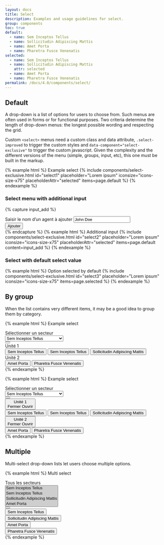 ```yaml
---
layout: docs
title: Select
description: Examples and usage guidelines for select.
group: components
toc: true
default:
  - name: Sem Inceptos Tellus
  - name: Sollicitudin Adipiscing Mattis
  - name: Amet Porta
  - name: Pharetra Fusce Venenatis
selected:
  - name: Sem Inceptos Tellus
  - name: Sollicitudin Adipiscing Mattis
    attr: selected
  - name: Amet Porta
  - name: Pharetra Fusce Venenatis
permalink: /docs/4.0/components/select/
---
```


## Default

A drop-down is a list of options for users to choose from. Such menus are often used in forms or for functional purposes.
Two criteria determine the length of drop-down menus: the longest possible wording and respecting the grid.

Custom `<select>` menus need a custom class and data attribute, `.select-improved` to trigger the custom styles and `data-component="select-exclusive"` to trigger the custom javascript. Given the complexity and the different versions of the menu (simple, groups, input, etc), this one must be built in the markup.

{% example html %}
<label for="select1">Example select</label>
{% include components/select-exclusive.html id="select1" placeholder="Lorem ipsum" iconsize="icons-size-x75" placeholderAttr="selected" items=page.default %}
{% endexample %}

### Select menu with additional input

{% capture input_add %}
      <div class="d-flex pt-4 flex-column flex-sm-row" data-role="add">
        <div class="form-control-container w-100">
          <label for="addagent" class="sr-only">Saisir le nom d’un agent à ajouter</label>
          <input id="addagent" type="text" class="form-control form-control-sm" data-role="add-input" placeholder="Ajouter un agent" value="John Doe">
          <span class="form-control-state"></span>
        </div>
        <div class="pt-2 pt-sm-0 pl-sm-2">
          <button type="button" class="btn btn-primary btn-sm btn-block d-sm-inline-block" data-role="add-btn" title="Ajouter cet agent">Ajouter</button>
        </div>
      </div>
{% endcapture %}
{% example html %}
<label for="select2">Additional input</label>
{% include components/select-exclusive.html id="select2" placeholder="Lorem ipsum" iconsize="icons-size-x75" placeholderAttr="selected" items=page.default content=input_add %}
{% endexample %}

### Select with default select value

{% example html %}
<label for="select3">Option selected by default</label>
{% include components/select-exclusive.html id="select3" placeholder="Lorem ipsum" iconsize="icons-size-x75" items=page.selected %}
{% endexample %}

## By group

When the list contains very different items, it may be a good idea to group them by category.

{% example html %}
<label for="exampleFormControlSelect1">Example select</label>
<div class="select-improved" data-component="select-exclusive">
  <div class="select-control">
    <div class="input-group" data-role="select-toggle">
      <div class="form-control" data-role="placeholder" data-selected-prefix="Sélection actuelle">
        Sélectionner un secteur
      </div>
      <select class="sr-only" id="exampleFormControlSelect1" data-role="input" tabindex="-1" aria-hidden="true">
        <option data-id="0">Sem Inceptos Tellus</option>
        <option data-id="1">Sem Inceptos Tellus</option>
        <option data-id="2">Sollicitudin Adipiscing Mattis</option>
        <option data-id="3">Amet Porta</option>
        <option data-id="4">Pharetra Fusce Venenatis</option>
      </select>
      <div class="input-group-append input-group-last">
        <button class="btn btn-primary btn-only-icon" data-role="btn" type="button" aria-expanded="false" aria-controls="selectgrouptoggle">
          <i class="icons-arrow-down icons-size-x75" aria-hidden="true"></i>
        </button>
      </div>
    </div>
    <div class="select-menu" role="list" data-role="menu" id="selectgrouptoggle">
      <div role="listitem" class="select-group">
        <div class="select-group-head">
          <span class="select-group-title text-uppercase">Unité 1</span>
        </div>
        <div class="select-group-content" role="list">
          <span class="select-menu-item" role="listitem"><button data-role="value" data-target="0">Sem Inceptos Tellus</button></span>
          <span class="select-menu-item" role="listitem"><button data-role="value" data-target="1">Sem Inceptos Tellus</button></span>
          <span class="select-menu-item" role="listitem"><button data-role="value" data-target="2">Sollicitudin Adipiscing Mattis</button></span>
        </div>
      </div>
      <div role="listitem" class="select-group">
        <div class="select-group-head">
          <span class="select-group-title text-uppercase">Unité 2</span>
        </div>
        <div class="select-group-content" role="list">
          <span class="select-menu-item" role="listitem"><button data-role="value" data-target="3">Amet Porta</button></span>
          <span class="select-menu-item" role="listitem"><button data-role="value" data-target="4">Pharetra Fusce Venenatis</button></span>
        </div>
      </div>
    </div>
  </div>
</div>
{% endexample %}

{% example html %}
<label for="exampleFormControlSelect1">Example select</label>
<div class="select-improved" data-component="select-exclusive">
  <div class="select-control">
    <div class="input-group" data-role="select-toggle">
      <div class="form-control" data-role="placeholder" data-selected-prefix="Sélection actuelle">
        Sélectionner un secteur
      </div>
      <select class="sr-only" id="exampleFormControlSelect1" data-role="input" tabindex="-1" aria-hidden="true">
        <option data-id="0">Sem Inceptos Tellus</option>
        <option data-id="1">Sem Inceptos Tellus</option>
        <option data-id="2">Sollicitudin Adipiscing Mattis</option>
        <option data-id="3">Amet Porta</option>
        <option data-id="4">Pharetra Fusce Venenatis</option>
      </select>
      <div class="input-group-append input-group-last">
        <button class="btn btn-primary btn-only-icon" data-role="btn" type="button" aria-expanded="false" aria-controls="selectgroup2toggle">
          <i class="icons-arrow-down icons-size-x75" aria-hidden="true"></i>
        </button>
      </div>
    </div>
    <div id="selectgroup2toggle" class="select-menu" role="list" data-role="menu">
      <div class="select-group select-group-expand" role="listitem">
        <button class="select-group-head" data-role="collapse" data-target="#collapseExample" aria-expanded="false" aria-controls="collapseExample">
          <div class="select-group-title text-uppercase">Unité 1</div>
          <div class="select-group-toggle text-primary">
            <span class="select-group-close font-weight-medium mr-2">Fermer</span>
            <span class="select-group-show font-weight-medium mr-2">Ouvrir</span>
            <i class="icons-arrow-down icons-size-x75" aria-hidden="true"></i>
          </div>
        </button>
        <div id="collapseExample" role="list" class="collapse select-group-content">
          <span class="select-menu-item" role="listitem"><button data-role="value" data-target="0">Sem Inceptos Tellus</button></span>
          <span class="select-menu-item" role="listitem"><button data-role="value" data-target="1">Sem Inceptos Tellus</button></span>
          <span class="select-menu-item" role="listitem"><button data-role="value" data-target="2">Sollicitudin Adipiscing Mattis</button></span>
        </div>
      </div>
      <div class="select-group select-group-expand" role="listitem">
        <button class="select-group-head" data-role="collapse" data-target="#collapseExample1" aria-expanded="false" aria-controls="collapseExample1">
          <div class="select-group-title text-uppercase">Unité 2</div>
          <div class="select-group-toggle text-primary">
            <span class="select-group-close font-weight-medium mr-2">Fermer</span>
            <span class="select-group-show font-weight-medium mr-2">Ouvrir</span>
            <i class="icons-arrow-down icons-size-x75" aria-hidden="true"></i>
          </div>
        </button>
        <div id="collapseExample1" role="list" class="collapse select-group-content">
          <span class="select-menu-item" role="listitem"><button data-role="value" data-target="3">Amet Porta</button></span>
          <span class="select-menu-item" role="listitem"><button data-role="value" data-target="4">Pharetra Fusce Venenatis</button></span>
        </div>
      </div>
    </div>
  </div>
</div>
{% endexample %}

## Multiple

Multi-select drop-down lists let users choose multiple options.

{% example html %}
<label for="exampleFormControlMultiSelect1">Multi select</label>
<div class="select-improved" data-component="select-multiple">
  <div class="select-control">
    <div class="input-group" data-role="select-toggle">
      <div class="form-control">
        <div class="custom-control custom-checkbox">
          <label data-role="placeholder" class="custom-control-label font-weight-medium">Tous les secteurs</label>
        </div>
      </div>
      <select class="sr-only" id="exampleFormControlMultiSelect1" data-role="input" tabindex="-1" aria-hidden="true" multiple>
        <option data-id="0" selected>Sem Inceptos Tellus</option>
        <option data-id="1" selected>Sem Inceptos Tellus</option>
        <option data-id="2" selected>Sollicitudin Adipiscing Mattis</option>
        <option data-id="3" selected>Amet Porta</option>
      </select>
      <div class="input-group-append input-group-last">
        <button class="btn btn-primary btn-only-icon" data-role="btn" type="button" aria-expanded="false" aria-controls="multiselecttoggle">
          <i class="icons-arrow-down icons-size-x75" aria-hidden="true"></i>
        </button>
      </div>
    </div>
    <div id="multiselecttoggle" class="select-menu" data-role="menu">
      <div class="select-group" data-role="group" data-id="0" role="list">
        <div class="select-menu-item" role="listitem">
          <div class="custom-control custom-checkbox">
            <button data-role="value" data-target="0" role="checkbox" aria-checked="false" tabindex="0" class="custom-control-label w-100 text-left font-weight-medium">Sem Inceptos Tellus</button>
          </div>
        </div>
        <div class="select-menu-item" role="listitem">
          <div class="custom-control custom-checkbox">
            <button data-role="value" data-target="1" role="checkbox" aria-checked="false" tabindex="0" class="custom-control-label w-100 text-left font-weight-medium">Sollicitudin Adipiscing Mattis</button>
          </div>
        </div>
        <div class="select-menu-item" role="listitem">
          <div class="custom-control custom-checkbox">
            <button data-role="value" data-target="2" role="checkbox" aria-checked="false" tabindex="0" class="custom-control-label w-100 text-left font-weight-medium">Amet Porta</button>
          </div>
        </div>
        <div class="select-menu-item" role="listitem">
          <div class="custom-control custom-checkbox">
            <button data-role="value" data-target="3" role="checkbox" aria-checked="false" tabindex="0" class="custom-control-label w-100 text-left font-weight-medium">Pharetra Fusce Venenatis</button>
          </div>
        </div>
      </div>
    </div>
  </div>
</div>
{% endexample %}
